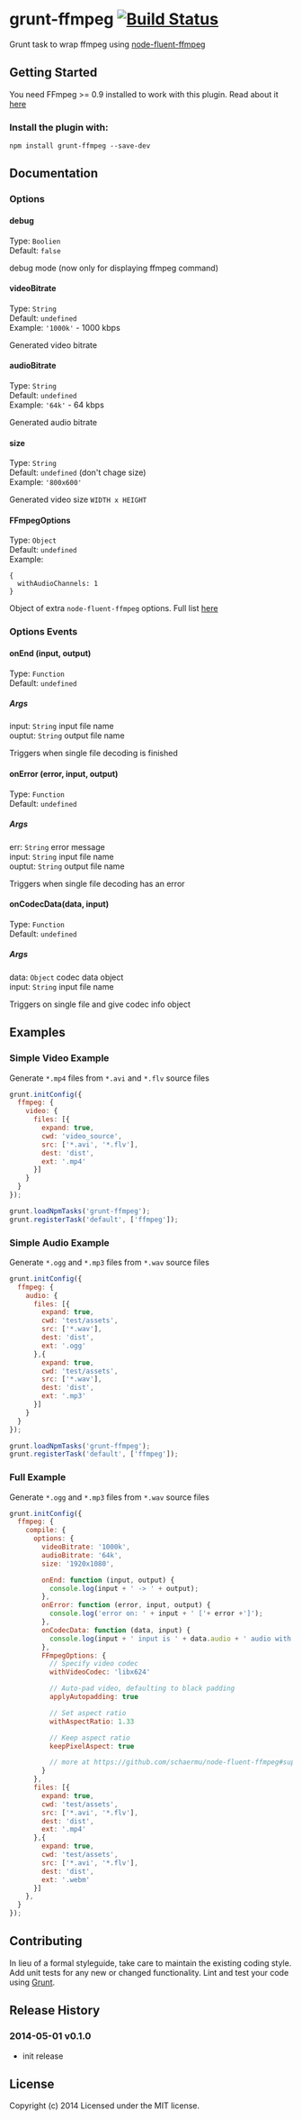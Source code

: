 # grunt-ffmpeg [![Build Status](https://secure.travis-ci.org/kfiku/grunt-ffmpeg.png?branch=master)](http://travis-ci.org/kfiku/grunt-ffmpeg)

Grunt task to wrap ffmpeg using [node-fluent-ffmpeg](https://github.com/schaermu/node-fluent-ffmpeg)

## Getting Started
You need FFmpeg >= 0.9 installed to work with this plugin.
Read about it [here](https://github.com/schaermu/node-fluent-ffmpeg#prerequisites)

### Install the plugin with:
```
npm install grunt-ffmpeg --save-dev
```


## Documentation

### Options

#### debug
Type: `Boolien`   
Default: `false`

debug mode (now only for displaying ffmpeg command)


#### videoBitrate
Type: `String`  
Default: `undefined`  
Example: `'1000k'` - 1000 kbps

Generated video bitrate


#### audioBitrate
Type: `String`  
Default: `undefined`  
Example: `'64k'` - 64 kbps

Generated audio bitrate


#### size
Type: `String`  
Default: `undefined` (don't chage size)  
Example: `'800x600'`

Generated video size `WIDTH x HEIGHT`


#### FFmpegOptions
Type: `Object`  
Default: `undefined`  
Example:
```
{
  withAudioChannels: 1
}
```

Object of extra `node-fluent-ffmpeg` options. Full list [here](https://github.com/schaermu/node-fluent-ffmpeg#supplying-ffmpeg-options)


### Options Events


#### onEnd (input, output)
Type: `Function`  
Default: `undefined`

##### Args
input: `String` input file name  
ouptut: `String` output file name

Triggers when single file decoding is finished


#### onError (error, input, output)
Type: `Function`  
Default: `undefined`

##### Args
err: `String` error message  
input: `String` input file name  
ouptut: `String` output file name

Triggers when single file decoding has an error


#### onCodecData(data, input)
Type: `Function`  
Default: `undefined`

##### Args
data: `Object` codec data object  
input: `String` input file name

Triggers on single file and give codec info object



## Examples

### Simple Video Example

Generate `*.mp4` files from `*.avi` and `*.flv` source files

```javascript
grunt.initConfig({
  ffmpeg: {
    video: {
      files: [{
        expand: true,
        cwd: 'video_source',
        src: ['*.avi', '*.flv'],
        dest: 'dist',
        ext: '.mp4'
      }]
    }
  }
});

grunt.loadNpmTasks('grunt-ffmpeg');
grunt.registerTask('default', ['ffmpeg']);
```

### Simple Audio Example

Generate `*.ogg` and `*.mp3` files from `*.wav` source files

```javascript
grunt.initConfig({
  ffmpeg: {
    audio: {
      files: [{
        expand: true,
        cwd: 'test/assets',
        src: ['*.wav'],
        dest: 'dist',
        ext: '.ogg'
      },{
        expand: true,
        cwd: 'test/assets',
        src: ['*.wav'],
        dest: 'dist',
        ext: '.mp3'
      }]
    }
  }
});

grunt.loadNpmTasks('grunt-ffmpeg');
grunt.registerTask('default', ['ffmpeg']);
```

### Full Example

Generate `*.ogg` and `*.mp3` files from `*.wav` source files

```javascript
grunt.initConfig({
  ffmpeg: {
    compile: {
      options: {
        videoBitrate: '1000k',
        audioBitrate: '64k',
        size: '1920x1080',

        onEnd: function (input, output) {
          console.log(input + ' -> ' + output);
        },
        onError: function (error, input, output) {
          console.log('error on: ' + input + ' ['+ error +']');
        },
        onCodecData: function (data, input) {
          console.log(input + ' input is ' + data.audio + ' audio with ' + data.video + ' video');
        },
        FFmpegOptions: {
          // Specify video codec
          withVideoCodec: 'libx624'

          // Auto-pad video, defaulting to black padding
          applyAutopadding: true

          // Set aspect ratio
          withAspectRatio: 1.33

          // Keep aspect ratio
          keepPixelAspect: true

          // more at https://github.com/schaermu/node-fluent-ffmpeg#supplying-ffmpeg-options
        }
      },
      files: [{
        expand: true,
        cwd: 'test/assets',
        src: ['*.avi', '*.flv'],
        dest: 'dist',
        ext: '.mp4'
      },{
        expand: true,
        cwd: 'test/assets',
        src: ['*.avi', '*.flv'],
        dest: 'dist',
        ext: '.webm'
      }]
    },
  }
});
```

## Contributing
In lieu of a formal styleguide, take care to maintain the existing coding style. Add unit tests for any new or changed functionality. Lint and test your code using [Grunt](http://gruntjs.com/).

## Release History
### 2014-05-01 v0.1.0
 * init release

## License
Copyright (c) 2014
Licensed under the MIT license.
